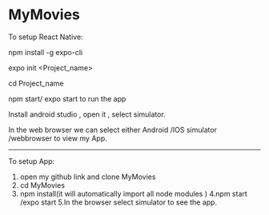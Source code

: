 # MyMovies

To setup React Native:

npm install -g expo-cli

expo init <Project_name>

cd Project_name

npm start/ expo start to run the app 

Install android studio , open it , select simulator.

In the web browser we can select either Android /IOS simulator /webbrowser to view my App.


--------------------------------------------------------------------------
To setup App:

1. open my github link and clone  MyMovies  
2. cd MyMovies
3. npm install(it will automatically import all node modules ) 
4.npm start /expo start
5.In the browser select simulator to see the app.
